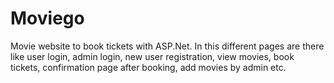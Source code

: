 # Moviego
Movie website to book tickets with ASP.Net.
In this different pages are there like user login, admin login, new user registration, view movies, book tickets, confirmation page after booking, add movies by admin etc.
